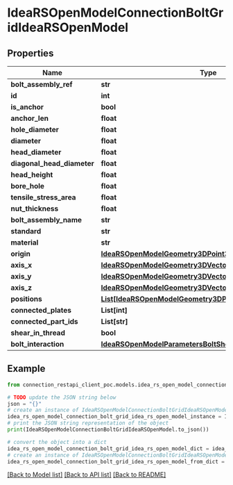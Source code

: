 # IdeaRSOpenModelConnectionBoltGridIdeaRSOpenModel


## Properties

Name | Type | Description | Notes
------------ | ------------- | ------------- | -------------
**bolt_assembly_ref** | **str** |  | [optional] 
**id** | **int** |  | [optional] 
**is_anchor** | **bool** |  | [optional] 
**anchor_len** | **float** |  | [optional] 
**hole_diameter** | **float** |  | [optional] 
**diameter** | **float** |  | [optional] 
**head_diameter** | **float** |  | [optional] 
**diagonal_head_diameter** | **float** |  | [optional] 
**head_height** | **float** |  | [optional] 
**bore_hole** | **float** |  | [optional] 
**tensile_stress_area** | **float** |  | [optional] 
**nut_thickness** | **float** |  | [optional] 
**bolt_assembly_name** | **str** |  | [optional] 
**standard** | **str** |  | [optional] 
**material** | **str** |  | [optional] 
**origin** | [**IdeaRSOpenModelGeometry3DPoint3DIdeaRSOpenModel**](IdeaRSOpenModelGeometry3DPoint3DIdeaRSOpenModel.md) |  | [optional] 
**axis_x** | [**IdeaRSOpenModelGeometry3DVector3DIdeaRSOpenModel**](IdeaRSOpenModelGeometry3DVector3DIdeaRSOpenModel.md) |  | [optional] 
**axis_y** | [**IdeaRSOpenModelGeometry3DVector3DIdeaRSOpenModel**](IdeaRSOpenModelGeometry3DVector3DIdeaRSOpenModel.md) |  | [optional] 
**axis_z** | [**IdeaRSOpenModelGeometry3DVector3DIdeaRSOpenModel**](IdeaRSOpenModelGeometry3DVector3DIdeaRSOpenModel.md) |  | [optional] 
**positions** | [**List[IdeaRSOpenModelGeometry3DPoint3DIdeaRSOpenModel]**](IdeaRSOpenModelGeometry3DPoint3DIdeaRSOpenModel.md) |  | [optional] 
**connected_plates** | **List[int]** |  | [optional] 
**connected_part_ids** | **List[str]** |  | [optional] 
**shear_in_thread** | **bool** |  | [optional] 
**bolt_interaction** | [**IdeaRSOpenModelParametersBoltShearTypeIdeaRSOpenModel**](IdeaRSOpenModelParametersBoltShearTypeIdeaRSOpenModel.md) |  | [optional] 

## Example

```python
from connection_restapi_client_poc.models.idea_rs_open_model_connection_bolt_grid_idea_rs_open_model import IdeaRSOpenModelConnectionBoltGridIdeaRSOpenModel

# TODO update the JSON string below
json = "{}"
# create an instance of IdeaRSOpenModelConnectionBoltGridIdeaRSOpenModel from a JSON string
idea_rs_open_model_connection_bolt_grid_idea_rs_open_model_instance = IdeaRSOpenModelConnectionBoltGridIdeaRSOpenModel.from_json(json)
# print the JSON string representation of the object
print(IdeaRSOpenModelConnectionBoltGridIdeaRSOpenModel.to_json())

# convert the object into a dict
idea_rs_open_model_connection_bolt_grid_idea_rs_open_model_dict = idea_rs_open_model_connection_bolt_grid_idea_rs_open_model_instance.to_dict()
# create an instance of IdeaRSOpenModelConnectionBoltGridIdeaRSOpenModel from a dict
idea_rs_open_model_connection_bolt_grid_idea_rs_open_model_from_dict = IdeaRSOpenModelConnectionBoltGridIdeaRSOpenModel.from_dict(idea_rs_open_model_connection_bolt_grid_idea_rs_open_model_dict)
```
[[Back to Model list]](../README.md#documentation-for-models) [[Back to API list]](../README.md#documentation-for-api-endpoints) [[Back to README]](../README.md)


